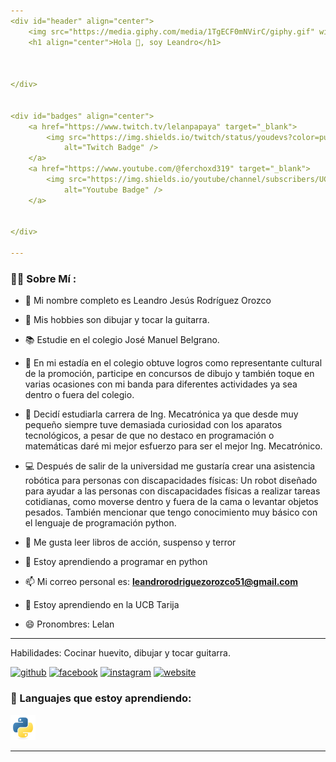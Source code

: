 ```yaml
---
<div id="header" align="center">
    <img src="https://media.giphy.com/media/1TgECF0mNVirC/giphy.gif" width="500" />
    <h1 align="center">Hola 👋, soy Leandro</h1>
    

      
</div>


<div id="badges" align="center">
    <a href="https://www.twitch.tv/lelanpapaya" target="_blank">
        <img src="https://img.shields.io/twitch/status/youdevs?color=purple&logo=twitch&style=for-the-badge"
            alt="Twitch Badge" />
    </a>
    <a href="https://www.youtube.com/@ferchoxd319" target="_blank">
        <img src="https://img.shields.io/youtube/channel/subscribers/UC4hHrYhWMy-iN29_3bJ7zfA?label=suscriptores&logo=youtube&style=for-the-badge"
            alt="Youtube Badge" />
    </a>
   
 
</div>

---
```


### 👨‍💻 Sobre Mí :

- 🐼 Mi nombre completo es Leandro Jesús Rodríguez Orozco

- 🎼 Mis hobbies son dibujar y tocar la guitarra.

- 📚 Estudie en el colegio José Manuel Belgrano.

- 🏫 En mi estadía en el colegio obtuve logros como representante cultural de la promoción, participe en concursos de dibujo y también toque en varias ocasiones con mi banda para diferentes actividades ya sea dentro o fuera del colegio.

- 🦾 Decidí estudiarla carrera de Ing. Mecatrónica ya que desde muy pequeño siempre tuve demasiada curiosidad con los aparatos tecnológicos, a pesar de que no destaco en programación o matemáticas daré mi mejor esfuerzo para ser el mejor Ing. Mecatrónico.

- 💻 Después de salir de la universidad me gustaría crear una asistencia robótica para personas con discapacidades físicas: Un robot diseñado para ayudar a las personas con discapacidades físicas a realizar tareas cotidianas, como moverse dentro y fuera de la cama o levantar objetos pesados. También mencionar que tengo conocimiento muy básico con el lenguaje de programación python.

- 📝 Me gusta leer libros de acción, suspenso y terror

- 💬 Estoy aprendiendo a programar en python 

- 📫 Mi correo personal es: **leandrorodriguezorozco51@gmail.com**

- 🌱 Estoy aprendiendo en la UCB Tarija

- 😄 Pronombres: Lelan 

---

Habilidades: Cocinar huevito, dibujar y tocar guitarra.




[<img src='https://cdn.jsdelivr.net/npm/simple-icons@3.0.1/icons/github.svg' alt='github' height='40'>](https://github.com/LeandroJess)  [<img src='https://cdn.jsdelivr.net/npm/simple-icons@3.0.1/icons/facebook.svg' alt='facebook' height='40'>](https://www.facebook.com/leandrojesus.rodriguezorozco)  [<img src='https://cdn.jsdelivr.net/npm/simple-icons@3.0.1/icons/instagram.svg' alt='instagram' height='40'>](https://www.instagram.com/lexndro_jess04/)  [<img src='https://cdn.jsdelivr.net/npm/simple-icons@3.0.1/icons/icloud.svg' alt='website' height='40'>](https://matias.ma/nsfw/)  



<div align="left">
    <h3>🔨 Languajes que estoy aprendiendo:</h3>
        <img src="https://github.com/devicons/devicon/blob/master/icons/python/python-original.svg" title="Git" **alt="Git" width="40" height="40"/>
      </div>
</div>

---

